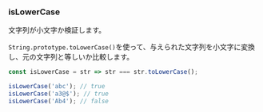 ### isLowerCase

文字列が小文字か検証します。

`String.prototype.toLowerCase()`を使って、与えられた文字列を小文字に変換し、元の文字列と等しいか比較します。

```js
const isLowerCase = str => str === str.toLowerCase();
```

```js
isLowerCase('abc'); // true
isLowerCase('a3@$'); // true
isLowerCase('Ab4'); // false
```
